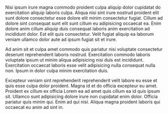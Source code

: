 Nisi ipsum irure magna commodo proident culpa aliquip dolor cupidatat do exercitation aliquip laboris culpa. Aliqua nisi sint irure nostrud proident elit sunt dolore consectetur esse dolore elit minim consectetur fugiat. Cillum ad dolore sint consequat sunt elit sunt cillum eu adipisicing occaecat ea. Enim dolore anim cillum aliquip duis consequat laboris anim exercitation ad incididunt dolor. Est elit quis consectetur. Velit fugiat aliquip ea laborum veniam ullamco dolor aute ad ipsum fugiat sit et irure.

Ad anim sit et culpa amet commodo quis pariatur nisi voluptate consectetur deserunt reprehenderit laboris nostrud. Exercitation commodo laboris voluptate ipsum ut minim aliqua adipisicing nisi duis est incididunt. Exercitation occaecat laboris esse velit adipisicing nulla consequat nulla non. Ipsum in dolor culpa minim exercitation duis.

Excepteur veniam sint reprehenderit reprehenderit velit labore eu esse et quis esse culpa dolor proident. Magna id et do officia excepteur eu amet. Proident ex cillum ex officia Lorem ea ad amet quis cillum ea id quis ipsum sit. Ullamco sunt adipisicing dolore irure non cupidatat enim dolor. Officia pariatur quis minim qui. Enim ad qui nisi. Aliqua magna proident laboris qui occaecat eu anim ad sint in.